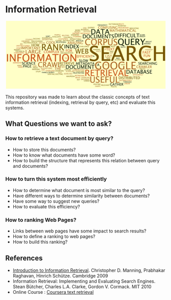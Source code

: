 # Information Retrieval
<p align="center"><img src = "information_retrieval.jpg" width = "500"></p>
This repository was made to learn about the classic concepts of text information retrieval (indexing, retrieval by query, etc) and evaluate this systems.

## What Questions we want to ask?

### How to retrieve a text document by query?
 - How to store this documents?
 - How to know what documents have some word?
 - How to build the structure that represents this relation between query and documents?

### How to turn this system most efficiently
 - How to determine what document is most similar to the query?
 - Have different ways to determine similarity between documents?
 - Have some way to suggest new queries?
 - How to evaluate this efficiency?

### How to ranking Web Pages?
 - Links between web pages have some impact to search results?
 - How to define a ranking to web pages?
 - How to build this ranking?


## References
- [Introduction to Information Retrieval](https://nlp.stanford.edu/IR-book/). Christopher D. Manning, Prabhakar Raghavan, Hinrich Schütze. Cambridge 2009
- Information Retrieval: Implementing and Evaluating Search Engines. Stean Bütcher, Charles L.A. Clarke, Gordon V. Cormack. MIT 2010
- Online Course : [Coursera text retrieval](https://www.coursera.org/learn/text-retrieval/)
